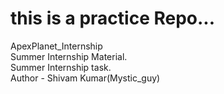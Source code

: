 # this is a practice Repo...
ApexPlanet_Internship
<br>
Summer Internship Material.
<br>
Summer Internship task.
<br>
Author - Shivam Kumar(Mystic_guy)
